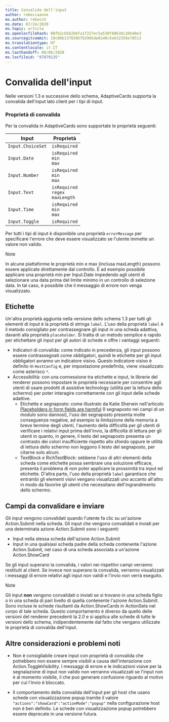 ```yaml
---
title: Convalida dell'input
author: rebeccaanne
ms.author: rebecch
ms.date: 07/24/2020
ms.topic: article
ms.openlocfilehash: 08fb2cb5b2b6fa1f227ec5a530f8063dc26b40e3
ms.sourcegitcommit: 19c08b1370305fb2965de0140c5e632356e78513
ms.translationtype: HT
ms.contentlocale: it-IT
ms.lasthandoff: 08/06/2020
ms.locfileid: "87879135"
---
```

# <a name="input-validation"></a>Convalida dell'input

Nelle versioni 1.3 e successive dello schema, AdaptiveCards supporta la convalida dell'input lato client per i tipi di input.

### <a name="validation-properties"></a>Proprietà di convalida

Per la convalida in AdaptiveCards sono supportate le proprietà seguenti:

| Input | Proprietà |
| --- | --- | 
| `Input.ChoiceSet` | `isRequired` | 
| `Input.Date` | `isRequired` <br> `min`<br> `max` | 
| `Input.Number` | `isRequired` <br> `min`<br> `max` |
| `Input.Text` | `isRequired` <br> `regex` <br> `maxLength` |
| `Input.Time` | `isRequired` <br> `min`<br> `max` | 
| `Input.Toggle` | `isRequired` | 

Per tutti i tipi di input è disponibile una proprietà `errorMessage` per specificare l'errore che deve essere visualizzato se l'utente immette un valore non valido. 

> [!NOTE]
>
> In alcune piattaforme le proprietà min e max (inclusa maxLength) possono essere applicate direttamente dal controllo. È ad esempio possibile applicare una proprietà min per Input.Date impedendo agli utenti di selezionare una data prima del limite minimo in un controllo di selezione data. In tal caso, è possibile che il messaggio di errore non venga visualizzato.

## <a name="labels"></a>Etichette

Un'altra proprietà aggiunta nella versione dello schema 1.3 per tutti gli elementi di input è la proprietà di stringa `label`. L'uso della proprietà `label` è il metodo consigliato per contrassegnare gli input in una scheda adattiva, davanti alla proprietà `placeholder`. Si tratta di un metodo semplice e rapido per etichettare gli input per gli autori di schede e offre i vantaggi seguenti:
* Indicatori di convalida: come indicato in precedenza, gli input possono essere contrassegnati come obbligatori, quindi le etichette per gli input obbligatori avranno un indicatore visivo. Questo indicatore visivo è definito in `HostConfig` e, per impostazione predefinita, viene visualizzato come asterisco `*`.
* Accessibilità: con una connessione tra etichette e input, le librerie del renderer possono impostare le proprietà necessarie per consentire agli utenti di usare prodotti di assistive technology (utilità per la lettura dello schermo) per poter interagire correttamente con gli input delle schede adattive.
    * Etichette e segnaposto: come illustrato da Katie Sherwin nell'articolo [Placeholders in form fields are harmful](https://www.nngroup.com/articles/form-design-placeholders/) (I segnaposto nei campi di un modulo sono dannosi), l'uso dei segnaposto presenta molte conseguenze negative, ad esempio la limitazione della memoria a breve termine degli utenti, l'aumento della difficoltà per gli utenti di verificare i relativi input prima dell'invio, la difficoltà di lettura per gli utenti in quanto, in genere, il testo del segnaposto presenta un contrasto dei colori insufficiente rispetto allo sfondo oppure le utilità di lettura dello schermo non leggono il testo del segnaposto, per citarne solo alcuni.
    * TextBlock e RichTextBlock: sebbene l'uso di altri elementi della scheda come etichette possa sembrare una soluzione efficace, presenta il problema di non poter applicare la prossimità tra input ed etichette. D'altra parte, l'uso della proprietà `label` garantisce che entrambi gli elementi visivi vengano visualizzati uno accanto all'altro in modo da favorire gli utenti che necessitano dell'ingrandimento dello schermo.

## <a name="fields-to-be-validated-and-submitted"></a>Campi da convalidare e inviare

Gli input vengono convalidati quando l'utente fa clic su un'azione Action.Submit nella scheda. Gli input che vengono convalidati e inviati per una determinata azione Action.Submit sono i seguenti:

 - Input nella stessa scheda dell'azione Action.Submit
 - Input in una qualsiasi scheda padre della scheda contenente l'azione Action.Submit, nel caso di una scheda associata a un'azione Action.ShowCard

Se gli input superano la convalida, i valori nei rispettivi campi verranno restituiti al client. Se invece non superano la convalida, verranno visualizzati i messaggi di errore relativi agli input non validi e l'invio non verrà eseguito.

> [!NOTE]
>
> Gli input **non** vengono convalidati o inviati se si trovano in una scheda figlio o in una scheda di pari livello di quella contenente l'azione Action.Submit. Sono incluse le schede risultanti da Action.ShowCards in ActionSets nel corpo di tale scheda. Questo comportamento è diverso da quello delle versioni del renderer precedenti la 2.0 e si applica alle schede di tutte le versioni dello schema, indipendentemente dal fatto che vengano utilizzate le proprietà di convalida dell'input. 

## <a name="other-considerations-and-known-issues"></a>Altre considerazioni e problemi noti

 - Non è consigliabile creare input con proprietà di convalida che potrebbero non essere sempre visibili a causa dell'interazione con Action.ToggleVisibility. I messaggi di errore e le indicazioni visive per la segnalazione di input non valido non verranno visualizzati se l'input non è al momento visibile, il che può generare confusione riguardo al motivo per cui l'invio è bloccato.

 - Il comportamento della convalida dell'input per gli host che usano schede con visualizzazione popup tramite il valore `"actions":"showCard":"actionMode":"popup"` nella configurazione host non è ben definito. Le schede con visualizzazione popup potrebbero essere deprecate in una versione futura.